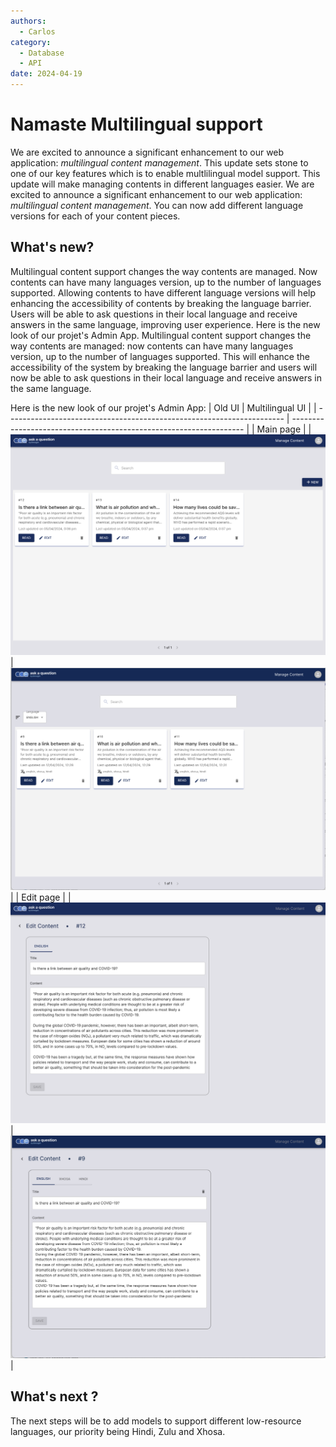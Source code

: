 ```yaml
---
authors:
  - Carlos
category:
  - Database
  - API
date: 2024-04-19
---
```

# Namaste Multilingual support

We are excited to announce a significant enhancement to our web application: _multilingual content management_. This update sets stone to one of our key features which is to enable multlilingual model support. This update will make managing contents in different languages easier.
We are excited to announce a significant enhancement to our web application: _multilingual content management_. You can now add different language versions for each of your content pieces.
<!-- more -->

## What's new?

Multilingual content support changes the way contents are managed. Now contents can have many languages version, up to the number of languages supported. Allowing contents to have different language versions will help enhancing the accessibility of contents by breaking the language barrier. Users will be able to ask questions in their local language and receive answers in the same language, improving user experience. Here is the new look of our projet's Admin App.
Multilingual content support changes the way contents are managed: now contents can have many languages version, up to the number of languages supported. This will enhance the accessibility of the system by breaking the language barrier and users will now be able to ask questions in their local language and receive answers in the same language. 

Here is the new look of our projet's Admin App:
| Old UI                                                                | Multilingual UI                                                                |
| --------------------------------------------------------------------- | ------------------------------------------------------------------ |
| Main page                                                             |
| ![old UI main screenshot](../images/mui_switch/mui_main.png) | ![Multilingual main screenshot](../images/multilingual/mult_main.png) |
| Edit page                                                             |
| ![old UI edit screenshot](../images/mui_switch/mui_edit.png) | ![Multilingual edit screenshot](../images/multilingual/mult_edit.png) |

## What's next ?

The next steps will be to add models to support different low-resource languages, our priority being Hindi, Zulu and Xhosa.
